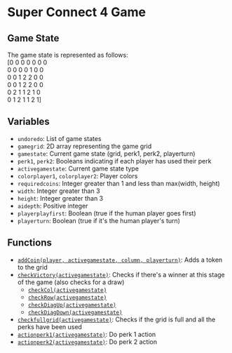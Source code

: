 # Super Connect 4 Game

## Game State
The game state is represented as follows:</br>
[0 0 0 0 0 0 0 </br>
 0 0 0 0 1 0 0</br>
 0 0 1 2 2 0 0</br>
 0 0 1 2 2 0 0</br>
 0 2 1 1 2 1 0</br>
 0 1 2 1 1 2 1]</br>

## Variables
- `undoredo`: List of game states
- `gamegrid`: 2D array representing the game grid
- `gamestate`: Current game state (grid, perk1, perk2, playerturn)
- `perk1`, `perk2`: Booleans indicating if each player has used their perk
- `activegamestate`: Current game state type
- `colorplayer1`, `colorplayer2`: Player colors
- `requiredcoins`: Integer greater than 1 and less than max(width, height)
- `width`: Integer greater than 3
- `height`: Integer greater than 3
- `aidepth`: Positive integer
- `playerplayfirst`: Boolean (true if the human player goes first)
- `playerturn`: Boolean (true if it's the human player's turn)

## Functions
- [`addCoin(player, activegamestate, column, playerturn)`](./algorithms/addCoin.txt): Adds a token to the grid
- [`checkVictory(activegamestate)`](./algorithms/checkVictory.txt): Checks if there's a winner at this stage of the game (also checks for a draw)
    - [`checkCol(activegamestate)`](./algorithms/checkCol.txt)
    - [`checkRow(activegamestate)`](./algorithms/checkRow.txt)
    - [`checkDiagUp(activegamestate)`](./algorithms/checkUpDiag.txt)
    - [`checkDiagDown(activegamestate)`](./algorithms/checkDownDiag.txt)
- [`checkfullgrid(activegamestate)`](./algorithms/checkFullGrid.txt): Checks if the grid is full and all the perks have been used
- [`actionperk1(activegamestate)`](./algorithms/actionperk1.txt): Do perk 1 action
- [`actionperk2(activegamestate)`](./algorithms/actionperk2.txt): Do perk 2 action

  


